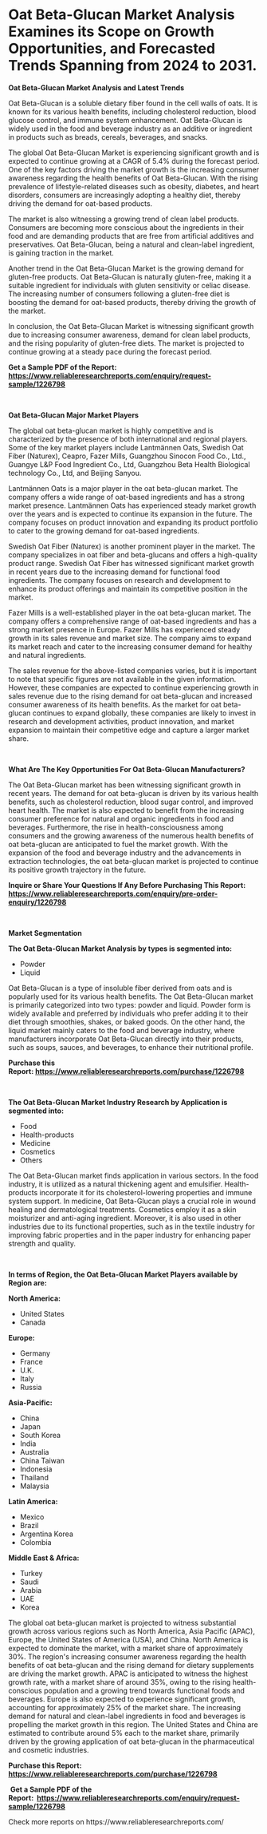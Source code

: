 <p><h1>Oat Beta-Glucan Market Analysis Examines its Scope on Growth Opportunities, and Forecasted Trends Spanning from 2024 to 2031.</h1></p><p><strong>Oat Beta-Glucan Market Analysis and Latest Trends</strong></p>
<p><p>Oat Beta-Glucan is a soluble dietary fiber found in the cell walls of oats. It is known for its various health benefits, including cholesterol reduction, blood glucose control, and immune system enhancement. Oat Beta-Glucan is widely used in the food and beverage industry as an additive or ingredient in products such as breads, cereals, beverages, and snacks.</p><p>The global Oat Beta-Glucan Market is experiencing significant growth and is expected to continue growing at a CAGR of 5.4% during the forecast period. One of the key factors driving the market growth is the increasing consumer awareness regarding the health benefits of Oat Beta-Glucan. With the rising prevalence of lifestyle-related diseases such as obesity, diabetes, and heart disorders, consumers are increasingly adopting a healthy diet, thereby driving the demand for oat-based products.</p><p>The market is also witnessing a growing trend of clean label products. Consumers are becoming more conscious about the ingredients in their food and are demanding products that are free from artificial additives and preservatives. Oat Beta-Glucan, being a natural and clean-label ingredient, is gaining traction in the market.</p><p>Another trend in the Oat Beta-Glucan Market is the growing demand for gluten-free products. Oat Beta-Glucan is naturally gluten-free, making it a suitable ingredient for individuals with gluten sensitivity or celiac disease. The increasing number of consumers following a gluten-free diet is boosting the demand for oat-based products, thereby driving the growth of the market.</p><p>In conclusion, the Oat Beta-Glucan Market is witnessing significant growth due to increasing consumer awareness, demand for clean label products, and the rising popularity of gluten-free diets. The market is projected to continue growing at a steady pace during the forecast period.</p></p>
<p><strong>Get a Sample PDF of the Report:&nbsp; <a href="https://www.reliableresearchreports.com/enquiry/request-sample/1226798">https://www.reliableresearchreports.com/enquiry/request-sample/1226798</a></strong></p>
<p>&nbsp;</p>
<p><strong>Oat Beta-Glucan Major Market Players</strong></p>
<p><p>The global oat beta-glucan market is highly competitive and is characterized by the presence of both international and regional players. Some of the key market players include Lantmännen Oats, Swedish Oat Fiber (Naturex), Ceapro, Fazer Mills, Guangzhou Sinocon Food Co., Ltd., Guangye L&P Food Ingredient Co., Ltd, Guangzhou Beta Health Biological technology Co., Ltd, and Beijing Sanyou.</p><p>Lantmännen Oats is a major player in the oat beta-glucan market. The company offers a wide range of oat-based ingredients and has a strong market presence. Lantmännen Oats has experienced steady market growth over the years and is expected to continue its expansion in the future. The company focuses on product innovation and expanding its product portfolio to cater to the growing demand for oat-based ingredients.</p><p>Swedish Oat Fiber (Naturex) is another prominent player in the market. The company specializes in oat fiber and beta-glucans and offers a high-quality product range. Swedish Oat Fiber has witnessed significant market growth in recent years due to the increasing demand for functional food ingredients. The company focuses on research and development to enhance its product offerings and maintain its competitive position in the market.</p><p>Fazer Mills is a well-established player in the oat beta-glucan market. The company offers a comprehensive range of oat-based ingredients and has a strong market presence in Europe. Fazer Mills has experienced steady growth in its sales revenue and market size. The company aims to expand its market reach and cater to the increasing consumer demand for healthy and natural ingredients.</p><p>The sales revenue for the above-listed companies varies, but it is important to note that specific figures are not available in the given information. However, these companies are expected to continue experiencing growth in sales revenue due to the rising demand for oat beta-glucan and increased consumer awareness of its health benefits. As the market for oat beta-glucan continues to expand globally, these companies are likely to invest in research and development activities, product innovation, and market expansion to maintain their competitive edge and capture a larger market share.</p></p>
<p>&nbsp;</p>
<p><strong>What Are The Key Opportunities For Oat Beta-Glucan Manufacturers?</strong></p>
<p><p>The Oat Beta-Glucan market has been witnessing significant growth in recent years. The demand for oat beta-glucan is driven by its various health benefits, such as cholesterol reduction, blood sugar control, and improved heart health. The market is also expected to benefit from the increasing consumer preference for natural and organic ingredients in food and beverages. Furthermore, the rise in health-consciousness among consumers and the growing awareness of the numerous health benefits of oat beta-glucan are anticipated to fuel the market growth. With the expansion of the food and beverage industry and the advancements in extraction technologies, the oat beta-glucan market is projected to continue its positive growth trajectory in the future.</p></p>
<p><strong>Inquire or Share Your Questions If Any Before Purchasing This Report: <a href="https://www.reliableresearchreports.com/enquiry/pre-order-enquiry/1226798">https://www.reliableresearchreports.com/enquiry/pre-order-enquiry/1226798</a></strong></p>
<p>&nbsp;</p>
<p><strong>Market Segmentation</strong></p>
<p><strong>The Oat Beta-Glucan Market Analysis by types is segmented into:</strong></p>
<p><ul><li>Powder</li><li>Liquid</li></ul></p>
<p><p>Oat Beta-Glucan is a type of insoluble fiber derived from oats and is popularly used for its various health benefits. The Oat Beta-Glucan market is primarily categorized into two types: powder and liquid. Powder form is widely available and preferred by individuals who prefer adding it to their diet through smoothies, shakes, or baked goods. On the other hand, the liquid market mainly caters to the food and beverage industry, where manufacturers incorporate Oat Beta-Glucan directly into their products, such as soups, sauces, and beverages, to enhance their nutritional profile.</p></p>
<p><strong>Purchase this Report:&nbsp;<a href="https://www.reliableresearchreports.com/purchase/1226798">https://www.reliableresearchreports.com/purchase/1226798</a></strong></p>
<p>&nbsp;</p>
<p><strong>The Oat Beta-Glucan Market Industry Research by Application is segmented into:</strong></p>
<p><ul><li>Food</li><li>Health-products</li><li>Medicine</li><li>Cosmetics</li><li>Others</li></ul></p>
<p><p>The Oat Beta-Glucan market finds application in various sectors. In the food industry, it is utilized as a natural thickening agent and emulsifier. Health-products incorporate it for its cholesterol-lowering properties and immune system support. In medicine, Oat Beta-Glucan plays a crucial role in wound healing and dermatological treatments. Cosmetics employ it as a skin moisturizer and anti-aging ingredient. Moreover, it is also used in other industries due to its functional properties, such as in the textile industry for improving fabric properties and in the paper industry for enhancing paper strength and quality.</p></p>
<p>&nbsp;</p>
<p><strong>In terms of Region, the Oat Beta-Glucan Market Players available by Region are:</strong></p>
<p>
    <p> <strong> North America: </strong>
        <ul>
            <li>United States</li>
            <li>Canada</li>
        </ul>
        </p> 
    <p> <strong> Europe: </strong>
        <ul>
            <li>Germany</li>
            <li>France</li>
            <li>U.K.</li>
            <li>Italy</li>
            <li>Russia</li>
        </ul>
        </p> 
    <p> <strong> Asia-Pacific: </strong>
        <ul>
            <li>China</li>
            <li>Japan</li>
            <li>South Korea</li>
            <li>India</li>
            <li>Australia</li>
            <li>China Taiwan</li>
            <li>Indonesia</li>
            <li>Thailand</li>
            <li>Malaysia</li>
        </ul>
        </p> 
    <p> <strong> Latin America: </strong>
        <ul>
            <li>Mexico</li>
            <li>Brazil</li>
            <li>Argentina Korea</li>
            <li>Colombia</li>
        </ul>
        </p> 
    <p> <strong> Middle East & Africa: </strong>
        <ul>
            <li>Turkey</li>
            <li>Saudi</li>
            <li>Arabia</li>
            <li>UAE</li>
            <li>Korea</li>
        </ul>
    </p>
    </p>
<p><p>The global oat beta-glucan market is projected to witness substantial growth across various regions such as North America, Asia Pacific (APAC), Europe, the United States of America (USA), and China. North America is expected to dominate the market, with a market share of approximately 30%. The region's increasing consumer awareness regarding the health benefits of oat beta-glucan and the rising demand for dietary supplements are driving the market growth. APAC is anticipated to witness the highest growth rate, with a market share of around 35%, owing to the rising health-conscious population and a growing trend towards functional foods and beverages. Europe is also expected to experience significant growth, accounting for approximately 25% of the market share. The increasing demand for natural and clean-label ingredients in food and beverages is propelling the market growth in this region. The United States and China are estimated to contribute around 5% each to the market share, primarily driven by the growing application of oat beta-glucan in the pharmaceutical and cosmetic industries.</p></p>
<p><strong>Purchase this Report: <a href="https://www.reliableresearchreports.com/purchase/1226798">https://www.reliableresearchreports.com/purchase/1226798</a></strong></p>
<p>&nbsp;<strong>Get a Sample PDF of the Report:&nbsp;&nbsp;<a href="https://www.reliableresearchreports.com/enquiry/request-sample/1226798">https://www.reliableresearchreports.com/enquiry/request-sample/1226798</a></strong></p>
<p><strong></strong></p>
<p>Check more reports on https://www.reliableresearchreports.com/</p>